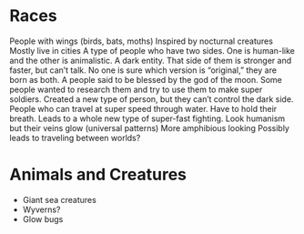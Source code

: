 # Races
People with wings (birds, bats, moths) 
Inspired by nocturnal creatures 
Mostly live in cities
A type of people who have two sides. 
One is human-like and the other is animalistic. A dark entity. 
That side of them is stronger and faster, but can’t talk. 
No one is sure which version is “original,” they are born as both. 
A people said to be blessed by the god of the moon.
Some people wanted to research them and try to use them to make super soldiers. Created a new type of person, but they can’t control the dark side. 
People who can travel at super speed through water. 
Have to hold their breath. 
Leads to a whole new type of super-fast fighting. 
Look humanism but their veins glow (universal patterns)
More amphibious looking
Possibly leads to traveling between worlds?

# Animals and Creatures
- Giant sea creatures 
- Wyverns? 
- Glow bugs

